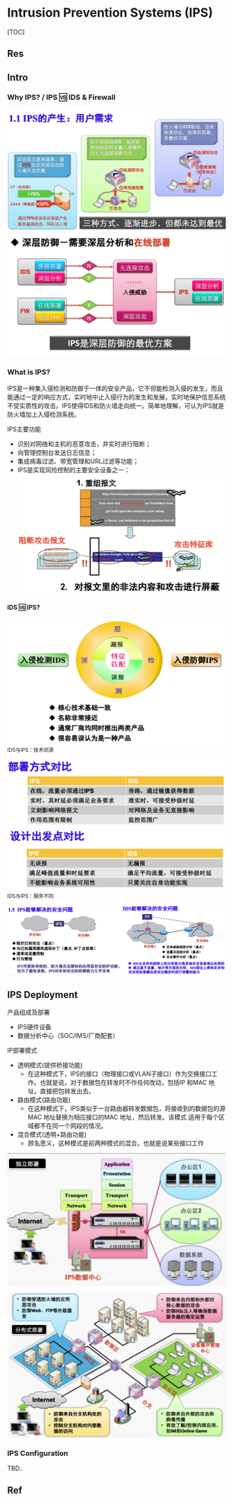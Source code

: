 # Intrusion Prevention Systems (IPS)

[TOC]



## Res



## Intro
### Why IPS? / IPS 🆚 IDS & Firewall
![](../../../../../Assets/Pics/Screenshot%202023-12-05%20at%209.38.29AM.png)
![](../../../../../Assets/Pics/Screenshot%202023-12-05%20at%209.39.07AM.png)

### What is IPS?
IPS是一种集入侵检测和防御于一体的安全产品，它不但能检测入侵的发生，而且能通过一定的响应方式，实时地中止入侵行为的发生和发展，实时地保护信息系统不受实质性的攻击。IPS使得IDS和防火墙走向统一。简单地理解，可认为IPS就是防火墙加上入侵检测系统。

IPS主要功能
- 识别对网络和主机的恶意攻击，并实时进行阻断；
- 向管理控制台发送日志信息；
- 集成病毒过滤、带宽管理和URL过滤等功能；
- IPS是实现风险控制的主要安全设备之一：
![](../../../../../Assets/Pics/Screenshot%202023-12-05%20at%209.41.06AM.png)
#### IDS 🆚 IPS?
![](../../../../../Assets/Pics/Screenshot%202023-12-05%20at%209.41.46AM.png)
<small>IDS与IPS：技术同源</small>

![](../../../../../Assets/Pics/Screenshot%202023-12-05%20at%209.42.17AM.png)
<small>IDS与IPS：服务不同</small>

![](../../../../../Assets/Pics/Screenshot%202023-12-05%20at%209.44.27AM.png)



## IPS Deployment
产品组成及部署
- IPS硬件设备
- 数据分析中心（SOC/IMS/厂商配套）

IP部署模式
- 透明模式(提供桥接功能)
	- 在这种模式下，IPS的接口（物理接口或VLAN子接口）作为交换接口工作。也就是说，对于数据包在转发时不作任何改动，包括IP 和MAC 地址，直接把包转发出去。
- 路由模式(路由功能)
	- 在这种模式下，IPS类似于一台路由器转发数据包，将接收到的数据包的源MAC 地址替换为相应接口的MAC 地址，然后转发。该模式 适用于每个区域都不在同一个网段的情况。
- 混合模式(透明+路由功能)
	- 顾名思义，这种模式是前两种模式的混合。也就是说某些接口工作 

![](../../../../../Assets/Pics/Screenshot%202023-12-05%20at%209.46.42AM.png)

![](../../../../../Assets/Pics/Screenshot%202023-12-05%20at%209.46.52AM.png)

### IPS Configuration
TBD..



## Ref
